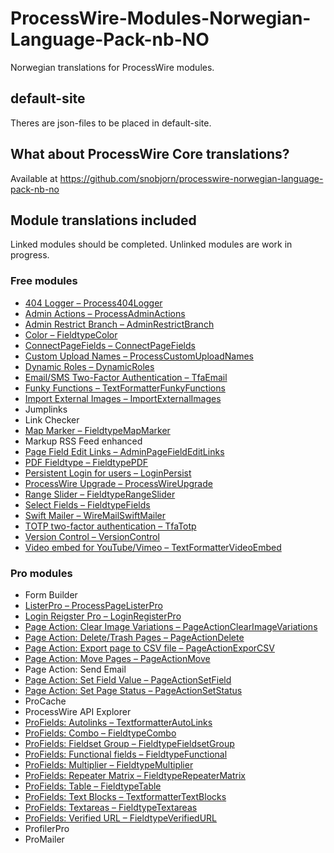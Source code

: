 # ProcessWire-Modules-Norwegian-Language-Pack-nb-NO
Norwegian translations for ProcessWire modules.

## default-site
Theres are json-files to be placed in default-site.

## What about ProcessWire Core translations?
Available at https://github.com/snobjorn/processwire-norwegian-language-pack-nb-no

## Module translations included

Linked modules should be completed. Unlinked modules are work in progress.

### Free modules
* [404 Logger – Process404Logger](https://modules.processwire.com/modules/process404-logger/)
* [Admin Actions – ProcessAdminActions](https://modules.processwire.com/modules/process-admin-actions/)
* [Admin Restrict Branch – AdminRestrictBranch](https://modules.processwire.com/modules/admin-restrict-branch/)
* [Color – FieldtypeColor](https://modules.processwire.com/modules/fieldtype-color/)
* [ConnectPageFields – ConnectPageFields](https://processwire.com/modules/connect-page-fields/)
* [Custom Upload Names – ProcessCustomUploadNames](https://modules.processwire.com/modules/process-custom-upload-names/)
* [Dynamic Roles – DynamicRoles](https://github.com/ryancramerdesign/DynamicRoles)
* [Email/SMS Two-Factor Authentication – TfaEmail](https://modules.processwire.com/modules/tfa-email/)
* [Funky Functions – TextFormatterFunkyFunctions](https://github.com/blynx/TextformatterFunkyFunctions)
* [Import External Images – ImportExternalImages](https://modules.processwire.com/modules/import-external-images/)
* Jumplinks
* Link Checker
* [Map Marker – FieldtypeMapMarker](https://processwire.com/modules/fieldtype-map-marker/)
* Markup RSS Feed enhanced
* [Page Field Edit Links – AdminPageFieldEditLinks](https://modules.processwire.com/modules/admin-page-field-edit-links/)
* [PDF Fieldtype – FieldtypePDF](https://modules.processwire.com/modules/fieldtype-pdf/)
* [Persistent Login for users – LoginPersist](https://modules.processwire.com/modules/login-persist/)
* [ProcessWire Upgrade – ProcessWireUpgrade](https://modules.processwire.com/modules/process-wire-upgrade/)
* [Range Slider – FieldtypeRangeSlider](https://modules.processwire.com/modules/range-slider/)
* [Select Fields – FieldtypeFields](https://processwire.com/modules/fieldtype-fields/)
* [Swift Mailer – WireMailSwiftMailer](https://modules.processwire.com/modules/wire-mail-swift-mailer/)
* [TOTP two-factor authentication – TfaTotp](https://modules.processwire.com/modules/tfa-totp/)
* [Version Control – VersionControl](https://modules.processwire.com/modules/version-control/)
* [Video embed for YouTube/Vimeo – TextFormatterVideoEmbed](https://modules.processwire.com/modules/textformatter-video-embed/)

### Pro modules
* Form Builder
* [ListerPro – ProcessPageListerPro](https://processwire.com/talk/topic/7793-listerpro-latest-version-download/)
* [Login Reigster Pro – LoginRegisterPro](https://processwire.com/talk/forum/51-loginregisterpro-support/)
* [Page Action: Clear Image Variations – PageActionClearImageVariations](https://processwire.com/talk/topic/20471-listerpro-page-action-clear-image-variations/)
* [Page Action: Delete/Trash Pages – PageActionDelete](https://processwire.com/talk/topic/7893-listerpro-page-action-deletetrash-pages/)
* [Page Action: Export page to CSV file – PageActionExporCSV](https://processwire.com/talk/topic/7895-listerpro-page-action-export-pages-to-csv-file/)
* [Page Action: Move Pages – PageActionMove](https://processwire.com/talk/topic/7898-listerpro-page-action-move-pages/)
* Page Action: Send Email
* [Page Action: Set Field Value – PageActionSetField](https://processwire.com/talk/topic/7896-listerpro-page-action-set-field-value/)
* [Page Action: Set Page Status – PageActionSetStatus](https://processwire.com/talk/topic/7894-listerpro-page-action-set-page-status/)
* ProCache
* ProcessWire API Explorer
* [ProFields: Autolinks – TextformatterAutoLinks](https://processwire.com/talk/topic/6214-autolinks/)
* [ProFields: Combo – FieldtypeCombo](https://processwire.com/talk/forum/54-combo/)
* [ProFields: Fieldset Group – FieldtypeFieldsetGroup](https://processwire.com/talk/topic/6413-profields-download/)
* [ProFields: Functional fields – FieldtypeFunctional](https://processwire.com/talk/topic/6413-profields-download/)
* [ProFields: Multiplier – FieldtypeMultiplier](https://processwire.com/talk/forum/45-multiplier/)
* [ProFields: Repeater Matrix – FieldtypeRepeaterMatrix](https://processwire.com/talk/forum/43-repeater-matrix/)
* [ProFields: Table – FieldtypeTable](https://processwire.com/talk/forum/42-table/)
* [ProFields: Text Blocks – TextformatterTextBlocks](https://processwire.com/talk/forum/46-autolinks-text-blocks-textformatters/)
* [ProFields: Textareas – FieldtypeTextareas](https://processwire.com/talk/forum/44-textareas/)
* [ProFields: Verified URL – FieldtypeVerifiedURL](https://processwire.com/talk/topic/6413-profields-download/)
* ProfilerPro
* ProMailer